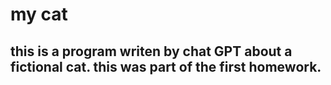 <h1>my cat
<h2>this is a program writen by chat GPT about a fictional cat.
this was part of the first homework.